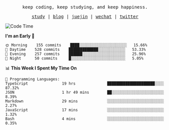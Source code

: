 <p align="center">
  <samp>
    <span>keep coding, keep studying, and keep happiness.</span>
  </samp>
</p>

<p align="center">
  <samp>
    <a href="https://github.com/ouduidui/fe-study">study</a> |
    <a href="https://deweyou.me">blog</a>  |
    <a href="https://juejin.cn/user/4309700183594366">juejin</a> |
    <a href="https://user-images.githubusercontent.com/54696834/165071004-6509e3f2-90c3-448c-9d92-3da42b0c2021.jpeg">wechat</a> |
    <a href="https://twitter.com/ouduidui">twitter</a>
  </samp>
</p>

<!--START_SECTION:waka-->
![Code Time](http://img.shields.io/badge/Code%20Time-2%2C360%20hrs%2011%20mins-blue)

**I'm an Early 🐤** 

```text
🌞 Morning    155 commits    ████░░░░░░░░░░░░░░░░░░░░░   15.66% 
🌆 Daytime    528 commits    █████████████░░░░░░░░░░░░   53.33% 
🌃 Evening    257 commits    ██████░░░░░░░░░░░░░░░░░░░   25.96% 
🌙 Night      50 commits     █░░░░░░░░░░░░░░░░░░░░░░░░   5.05%

```


📊 **This Week I Spent My Time On** 

```text
💬 Programming Languages: 
TypeScript               19 hrs              █████████████████████░░░░   87.32% 
JSON                     1 hr 49 mins        ██░░░░░░░░░░░░░░░░░░░░░░░   8.39% 
Markdown                 29 mins             ░░░░░░░░░░░░░░░░░░░░░░░░░   2.27% 
JavaScript               17 mins             ░░░░░░░░░░░░░░░░░░░░░░░░░   1.32% 
Bash                     4 mins              ░░░░░░░░░░░░░░░░░░░░░░░░░   0.35%

```


<!--END_SECTION:waka-->
